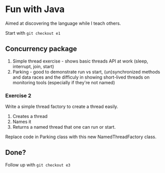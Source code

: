 # Fun with Java

Aimed at discovering the language while I teach others.

Start with `git checkout e1`

## Concurrency package

1. Simple thread exercise - shows basic threads API at work (sleep, interrupt, join, start)
2. Parking<String> - good to demonstrate run vs start, (un)synchronized methods and data races and the difficuly in showing short-lived threads on monitoring tools (especially if they're not named)

### Exercise 2

Write a simple thread factory to create a thread easily.

1. Creates a thread
2. Names it
3. Returns a named thread that one can run or start.

Replace code in Parking class with this new NamedThreadFactory class.

## Done? 

Follow up with `git checkout e3`
